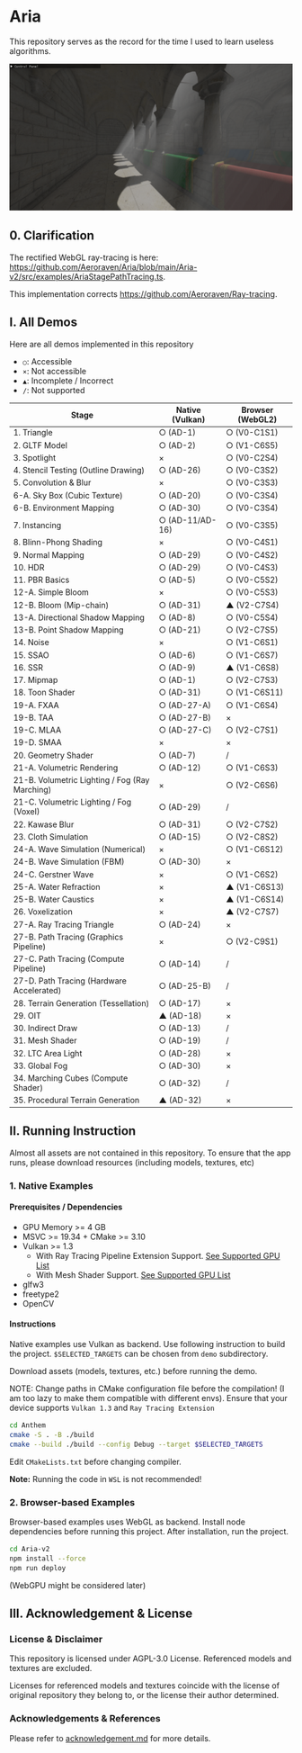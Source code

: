 # Aria

This repository serves as the record for the time I used to learn useless algorithms.

![](/Imgs/test_ad29.png)



## 0. Clarification

The rectified WebGL ray-tracing is here: https://github.com/Aeroraven/Aria/blob/main/Aria-v2/src/examples/AriaStagePathTracing.ts. 

This implementation corrects https://github.com/Aeroraven/Ray-tracing.



## I. All Demos

Here are all demos implemented in this repository

- `○`: Accessible
- `×`: Not accessible
- `▲`: Incomplete / Incorrect
- `/`: Not supported

| Stage                                          | Native (Vulkan) | Browser (WebGL2) |
| ---------------------------------------------- | --------------- | ---------------- |
| 1. Triangle                                    | ○ (AD-1)        | ○ (V0-C1S1)      |
| 2. GLTF Model                                  | ○ (AD-2)        | ○ (V1-C6S5)      |
| 3. Spotlight                                   | ×               | ○ (V0-C2S4)      |
| 4. Stencil Testing (Outline Drawing)           | ○ (AD-26)       | ○ (V0-C3S2)      |
| 5. Convolution & Blur                          | ×               | ○ (V0-C3S3)      |
| 6-A. Sky Box (Cubic Texture)                   | ○ (AD-20)       | ○ (V0-C3S4)      |
| 6-B. Environment Mapping                       | ○ (AD-30)       | ○ (V0-C3S4)      |
| 7. Instancing                                  | ○ (AD-11/AD-16) | ○ (V0-C3S5)      |
| 8. Blinn-Phong Shading                         | ×               | ○ (V0-C4S1)      |
| 9. Normal Mapping                              | ○ (AD-29)       | ○ (V0-C4S2)      |
| 10. HDR                                        | ○ (AD-29)       | ○ (V0-C4S3)      |
| 11. PBR Basics                                 | ○ (AD-5)        | ○ (V0-C5S2)      |
| 12-A. Simple Bloom                             | ×               | ○ (V0-C5S3)      |
| 12-B. Bloom (Mip-chain)                        | ○ (AD-31)       | ▲ (V2-C7S4)      |
| 13-A. Directional Shadow Mapping               | ○ (AD-8)        | ○ (V0-C5S4)      |
| 13-B. Point Shadow Mapping                     | ○ (AD-21)       | ○ (V2-C7S5)      |
| 14. Noise                                      | ×               | ○ (V1-C6S1)      |
| 15. SSAO                                       | ○ (AD-6)        | ○ (V1-C6S7)      |
| 16. SSR                                        | ○ (AD-9)        | ▲ (V1-C6S8)      |
| 17. Mipmap                                     | ○ (AD-1)        | ○ (V2-C7S3)      |
| 18. Toon Shader                                | ○ (AD-31)       | ○ (V1-C6S11)     |
| 19-A. FXAA                                     | ○ (AD-27-A)     | ○ (V1-C6S4)      |
| 19-B. TAA                                      | ○ (AD-27-B)     | ×                |
| 19-C. MLAA                                     | ○ (AD-27-C)     | ○ (V2-C7S1)      |
| 19-D. SMAA                                     | ×               | ×                |
| 20. Geometry Shader                            | ○ (AD-7)        | /                |
| 21-A. Volumetric Rendering                     | ○ (AD-12)       | ○ (V1-C6S3)      |
| 21-B. Volumetric Lighting / Fog (Ray Marching) | ×               | ○ (V2-C6S6)      |
| 21-C. Volumetric Lighting / Fog (Voxel)        | ○ (AD-29)       | /                |
| 22. Kawase Blur                                | ○ (AD-31)       | ○ (V2-C7S2)      |
| 23. Cloth Simulation                           | ○ (AD-15)       | ○ (V2-C8S2)      |
| 24-A. Wave Simulation (Numerical)              | ×               | ○ (V1-C6S12)     |
| 24-B. Wave Simulation (FBM)                    | ○ (AD-30)       | ×                |
| 24-C. Gerstner Wave                            | ×               | ○ (V1-C6S2)      |
| 25-A. Water Refraction                         | ×               | ▲ (V1-C6S13)     |
| 25-B. Water Caustics                           | ×               | ▲ (V1-C6S14)     |
| 26. Voxelization                               | ×               | ▲ (V2-C7S7)      |
| 27-A. Ray Tracing Triangle                     | ○ (AD-24)       | ×                |
| 27-B. Path Tracing (Graphics Pipeline)         | ×               | ○ (V2-C9S1)      |
| 27-C. Path Tracing (Compute Pipeline)          | ○ (AD-14)       | /                |
| 27-D. Path Tracing (Hardware Accelerated)      | ○ (AD-25-B)     | /                |
| 28. Terrain Generation (Tessellation)          | ○ (AD-17)       | ×                |
| 29. OIT                                        | ▲ (AD-18)       | ×                |
| 30. Indirect Draw                              | ○ (AD-13)       | /                |
| 31. Mesh Shader                                | ○ (AD-19)       | /                |
| 32. LTC Area Light                             | ○ (AD-28)       | ×                |
| 33. Global Fog                                 | ○ (AD-30)       | ×                |
| 34. Marching Cubes (Compute Shader)            | ○ (AD-32)       | /                |
| 35. Procedural Terrain Generation              | ▲ (AD-32)       | ×                |



## II. Running Instruction

Almost all assets are not contained in this repository. To ensure that the app runs, please download resources (including models, textures, etc)



### 1. Native Examples

#### Prerequisites / Dependencies

- GPU Memory >= 4 GB
- MSVC >= 19.34 + CMake >= 3.10
- Vulkan >= 1.3
  - With Ray Tracing Pipeline Extension Support. [See Supported GPU List](https://vulkan.gpuinfo.org/listdevicescoverage.php?extension=VK_KHR_ray_tracing_pipeline&platform=windows)
  - With Mesh Shader Support. [See Supported GPU List](https://vulkan.gpuinfo.org/listdevicescoverage.php?extension=VK_EXT_mesh_shader&platform=windows)
- glfw3
- freetype2
- OpenCV

#### Instructions

Native examples use Vulkan as backend. Use following instruction to build the project. `$SELECTED_TARGETS` can be chosen from `demo` subdirectory.

Download assets (models, textures, etc.) before running the demo.

NOTE: Change paths in CMake configuration file before the compilation! (I am too lazy to make them compatible with different envs). Ensure that your device supports `Vulkan 1.3` and `Ray Tracing Extension`

```bash
cd Anthem
cmake -S . -B ./build
cmake --build ./build --config Debug --target $SELECTED_TARGETS
```

Edit `CMakeLists.txt` before changing compiler.

**Note:** Running the code in `WSL` is not recommended!



### 2. Browser-based Examples

Browser-based examples uses WebGL as backend. Install node dependencies before running this project. After installation, run the project.
```bash
cd Aria-v2
npm install --force
npm run deploy
```

(WebGPU might be considered later)



## III. Acknowledgement & License

### License & Disclaimer

This repository is licensed under AGPL-3.0 License. Referenced models and textures are excluded.

Licenses for referenced models and textures coincide with the license of original repository they belong to, or the license their author determined.


### Acknowledgements & References

Please refer to [acknowledgement.md](./acknowledgement.md) for more details.
